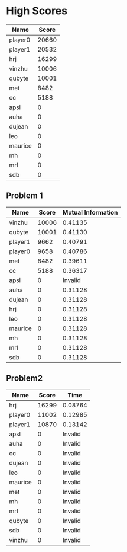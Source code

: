 # High Scores

|  Name | Score |
| -- | -- |
| player0 | 20660 |
| player1 | 20532 |
| hrj | 16299 |
| vinzhu | 10006 |
| qubyte | 10001 |
| met | 8482 |
| cc | 5188 |
| apsl | 0 |
| auha | 0 |
| dujean | 0 |
| leo | 0 |
| maurice | 0 |
| mh | 0 |
| mrl | 0 |
| sdb | 0 |

## Problem 1
|  Name | Score | Mutual Information |
| -- | -- | -- |
| vinzhu | 10006 |  0.41135  |
| qubyte | 10001 |  0.41130  |
| player1 | 9662 |  0.40791  |
| player0 | 9658 |  0.40786  |
| met | 8482 |  0.39611  |
| cc | 5188 |  0.36317  |
| apsl | 0 |  Invalid  |
| auha | 0 |  0.31128  |
| dujean | 0 |  0.31128  |
| hrj | 0 |  0.31128  |
| leo | 0 |  0.31128  |
| maurice | 0 |  0.31128  |
| mh | 0 |  0.31128  |
| mrl | 0 |  0.31128  |
| sdb | 0 |  0.31128  |

## Problem2
|  Name | Score | Time |
| -- | -- | -- |
| hrj | 16299 |  0.08764  |
| player0 | 11002 |  0.12985  |
| player1 | 10870 |  0.13142  |
| apsl | 0 |  Invalid  |
| auha | 0 |  Invalid  |
| cc | 0 |  Invalid  |
| dujean | 0 |  Invalid  |
| leo | 0 |  Invalid  |
| maurice | 0 |  Invalid  |
| met | 0 |  Invalid  |
| mh | 0 |  Invalid  |
| mrl | 0 |  Invalid  |
| qubyte | 0 |  Invalid  |
| sdb | 0 |  Invalid  |
| vinzhu | 0 |  Invalid  |

